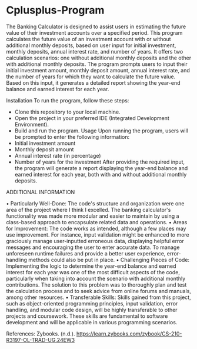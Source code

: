 # Cplusplus-Program
The Banking Calculator is designed to assist users in estimating the future value of their investment accounts over a specified period. This program calculates the future value of an investment account with or without additional monthly deposits, based on user input for initial investment, monthly deposits, annual interest rate, and number of years. It offers two calculation scenarios: one without additional monthly deposits and the other with additional monthly deposits.
The program prompts users to input their initial investment amount, monthly deposit amount, annual interest rate, and the number of years for which they want to calculate the future value. Based on this input, it generates a detailed report showing the year-end balance and earned interest for each year.

Installation 
To run the program, follow these steps:
-	Clone this repository to your local machine.
-	Open the project in your preferred IDE (Integrated Development Environment).
-	Build and run the program.
Usage 
Upon running the program, users will be prompted to enter the following information:
-	Initial investment amount
-	Monthly deposit amount
-	Annual interest rate (in percentage)
-	Number of years for the investment
After providing the required input, the program will generate a report displaying the year-end balance and earned interest for each year, both with and without additional monthly deposits.   

ADDITIONAL INFORMATION

• Particularly Well-Done: The code's structure and organization were one area of the project where I think I excelled. The banking calculator's functionality was made more modular and easier to maintain by using a class-based approach to encapsulate related data and operations.
• Areas for Improvement: The code works as intended, although a few places may use improvement. For instance, input validation might be enhanced to more graciously manage user-inputted erroneous data, displaying helpful error messages and encouraging the user to enter accurate data. To manage unforeseen runtime failures and provide a better user experience, error-handling methods could also be put in place.
• Challenging Pieces of Code: Implementing the logic to determine the year-end balance and earned interest for each year was one of the most difficult aspects of the code, particularly when taking into account the scenario with additional monthly contributions. The solution to this problem was to thoroughly plan and test the calculation process and to seek advice from online forums and manuals, among other resources.
• Transferable Skills: Skills gained from this project, such as object-oriented programming principles, input validation, error handling, and modular code design, will be highly transferable to other projects and coursework. These skills are fundamental to software development and will be applicable in various programming scenarios.

References: Zybooks. (n.d.). https://learn.zybooks.com/zybook/CS-210-R3197-OL-TRAD-UG.24EW3
